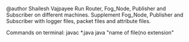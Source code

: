 @author Shailesh Vajpayee
Run Router, Fog_Node, Publisher and Subscriber on different machines.
Supplement Fog_Node, Publisher and Subscriber with logger files, packet files and attribute files.

Commands on terminal:
javac *.java
java "name of file(no extension"
